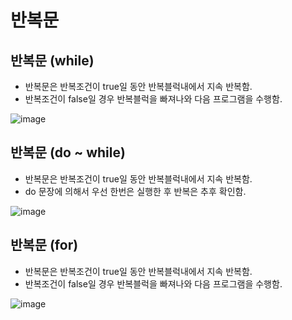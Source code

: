 # 반복문

## 반복문 (while)
- 반복문은 반복조건이 true일 동안 반복블럭내에서 지속 반복함.
- 반복조건이 false일 경우 반복블럭을 빠져나와 다음 프로그램을 수행함.

![image](https://user-images.githubusercontent.com/120995529/208573987-e422afde-9154-494d-a1f5-ca403eafd5bf.png)

## 반복문 (do ~ while)
- 반복문은 반복조건이 true일 동안 반복블럭내에서 지속 반복함.
- do 문장에 의해서 우선 한번은 실행한 후 반복은 추후 확인함.

![image](https://user-images.githubusercontent.com/120995529/208574393-44410a28-4f85-4ce5-9247-0e252966d32e.png)

## 반복문 (for)
- 반복문은 반복조건이 true일 동안 반복블럭내에서 지속 반복함.
- 반복조건이 false일 경우 반복블럭을 빠져나와 다음 프로그램을 수행함.

![image](https://user-images.githubusercontent.com/120995529/208575058-3af8a468-756f-4ec3-92ad-c92fb8a716c4.png)
